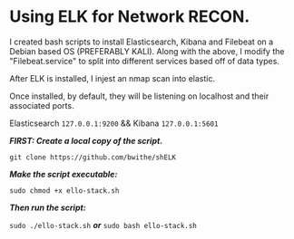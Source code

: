 # Using ELK for Network RECON.
I created bash scripts to install Elasticsearch, Kibana and Filebeat on a Debian based OS (PREFERABLY KALI).
Along with the above, I modify the "Filebeat.service" to split into different services based off of data types.

After ELK is installed, I injest an nmap scan into elastic.

Once installed, by default, they will be listening on localhost and their associated ports.

Elasticsearch ```127.0.0.1:9200``` && Kibana ```127.0.0.1:5601```

**_FIRST: Create a local copy of the script._**

```git clone https://github.com/bwithe/shELK```

**_Make the script executable:_**

```sudo chmod +x ello-stack.sh```

**_Then run the script:_**

```sudo ./ello-stack.sh``` **_or_** ```sudo bash ello-stack.sh```
